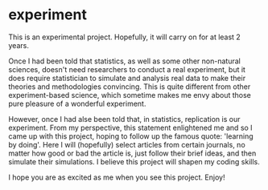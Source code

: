 # experiment
This is an experimental project. Hopefully, it will carry on for at least 2 years.

Once I had been told that statistics, as well as some other non-natural sciences, doesn't need researchers to conduct a real experiment, but it does require statistician to simulate and analysis real data to make their theories and methodologies convincing.
This is quite different from other experiment-based science, which sometime makes me envy about those pure pleasure of a wonderful experiment.

However, once I had alse been told that, in statistics, replication is our experiment. From my perspective, this statement enlightened me and so I came up with this project, hoping to follow up the famous quote: 'learning by doing'. Here I will (hopefully) select articles from certain journals, no matter how good or bad the article is, just follow their brief ideas, and then simulate their simulations. I believe this project will shapen my coding skills.

I hope you are as excited as me when you see this project. Enjoy!
